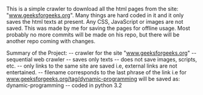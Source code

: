 This is a simple crawler to download all the html pages from the site:
"www.geeksforgeeks.org".
Many things are hard coded in it and it only saves the html texts at 
present. Any CSS, JavaScript or images are not saved. 
This was made by me for saving the pages for offline usage. Most 
probably no more commits will be made on his repo, but there will be 
another repo coming with changes.

Summary of the Project:
-- crawler for the site "www.geeksforgeeks.org"
-- sequential web crawler
-- saves only texts
-- does not save images, scripts, etc.
-- only links to the same site are saved i.e, external links are not  
  entertained.
-- filename corresponds to the last phrase of the link i.e for 
	www.geeksforgeeks.org/tag/dynamic-programming will be saved as:
	dynamic-programming
-- coded in python 3.2
